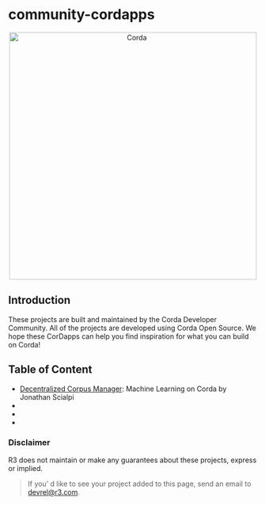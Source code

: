 # community-cordapps

<p align="center">
  <img src="https://www.corda.net/wp-content/uploads/2016/11/fg005_corda_b.png" alt="Corda" width="500">
</p>

## Introduction
These projects are built and maintained by the Corda Developer Community. All of the projects are developed using Corda Open Source. We hope these CorDapps can help you find inspiration for what you can build on Corda!



## Table of Content 

* [Decentralized Corpus Manager](https://github.com/JonathanScialpi/decentralized_corpus_manager): Machine Learning on Corda by Jonathan Scialpi
* 
* 
* 



### Disclaimer
R3 does not maintain or make any guarantees about these projects, express or implied. 

> If you’ d like to see your project added to this page, send an email to [devrel@r3.com](mailto:devrel@r3.com).
